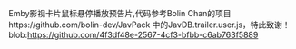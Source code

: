 Emby影视卡片鼠标悬停播放预告片,代码参考Bolin Chan的项目https://github.com/bolin-dev/JavPack 中的JavDB.trailer.user.js，特此致谢！
blob:https://github.com/4f3df48e-2567-4cf3-bfbb-c6ab763f5889
